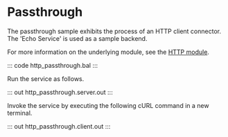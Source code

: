 # Passthrough

The passthrough sample exhibits the process of an HTTP client connector. The 'Echo Service' is used as a sample backend.

For more information on the underlying module,  see the [HTTP module](https://lib.ballerina.io/ballerina/http/latest/).

::: code http_passthrough.bal :::

Run the service as follows.

::: out http_passthrough.server.out :::

Invoke the service by executing the following cURL command in a new terminal.

::: out http_passthrough.client.out :::
